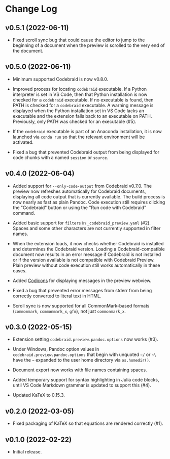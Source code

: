 # Change Log


## v0.5.1 (2022-06-11)

* Fixed scroll sync bug that could cause the editor to jump to the beginning
  of a document when the preview is scrolled to the very end of the
  document.



## v0.5.0 (2022-06-11)

* Minimum supported Codebraid is now v0.8.0.

* Improved process for locating `codebraid` executable.  If a Python
  interpreter is set in VS Code, then that Python installation is now checked
  for a `codebraid` executable.  If no executable is found, then PATH is
  checked for a `codebraid` executable.  A warning message is displayed when
  the Python installation set in VS Code lacks an executable and the extension
  falls back to an executable on PATH.  Previously, only PATH was checked
  for an executable (#5).

* If the `codebraid` executable is part of an Anaconda installation, it is now
  launched via `conda run` so that the relevant environment will be activated.

* Fixed a bug that prevented Codebraid output from being displayed for code
  chunks with a named `session` or `source`.



## v0.4.0 (2022-06-04)

* Added support for `--only-code-output` from Codebraid v0.7.0.  The preview
  now refreshes automatically for Codebraid documents, displaying all code
  output that is currently available.  The build process is now nearly as fast
  as plain Pandoc.  Code execution still requires clicking the "Codebraid"
  button or using the "Run code with Codebraid" command.

* Added basic support for `filters` in `_codebraid_preview.yaml` (#2).  Spaces
  and some other characters are not currently supported in filter names.

* When the extension loads, it now checks whether Codebraid is installed and
  determines the Codebraid version.  Loading a Codebraid-compatible document
  now results in an error message if Codebraid is not installed or if the
  version available is not compatible with Codebraid Preview.  Plain preview
  without code execution still works automatically in these cases.

* Added [Codicons](https://github.com/microsoft/vscode-codicons) for
  displaying messages in the preview webview.

* Fixed a bug that prevented error messages from stderr from being correctly
  converted to literal text in HTML.

* Scroll sync is now supported for all CommonMark-based formats (`commonmark`,
  `commonmark_x`, `gfm`), not just `commonmark_x`.



## v0.3.0 (2022-05-15)

* Extension setting `codebraid.preview.pandoc.options` now works (#3).

* Under Windows, Pandoc option values in `codebraid.preview.pandoc.options`
  that begin with unquoted `~/` or `~\` have the `~` expanded to the user home
  directory via `os.homedir()`.

* Document export now works with file names containing spaces.

* Added temporary support for syntax highlighting in Julia code blocks, until
  VS Code Markdown grammar is updated to support this (#4).

* Updated KaTeX to 0.15.3.



## v0.2.0 (2022-03-05)

* Fixed packaging of KaTeX so that equations are rendered correctly (#1).



## v0.1.0 (2022-02-22)

* Initial release.
